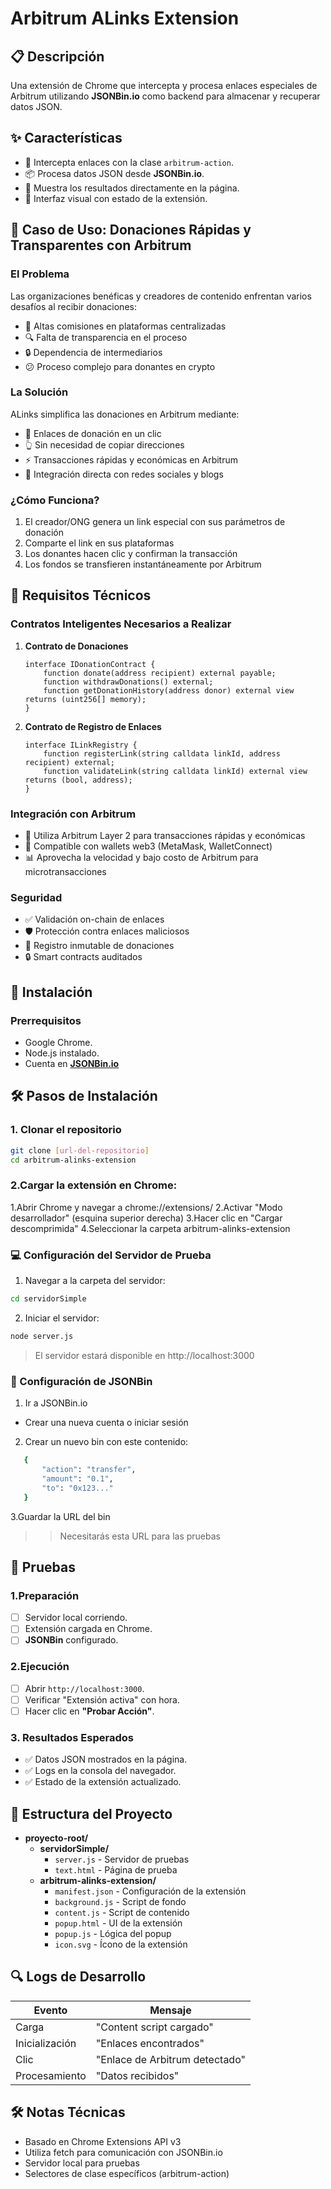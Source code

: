 # Arbitrum ALinks Extension

## 📋 Descripción  
Una extensión de Chrome que intercepta y procesa enlaces especiales de Arbitrum utilizando **JSONBin.io** como backend para almacenar y recuperar datos JSON.

## ✨ Características  
- 🔗 Intercepta enlaces con la clase `arbitrum-action`.  
- 📦 Procesa datos JSON desde **JSONBin.io**.  
- 📄 Muestra los resultados directamente en la página.  
- 🚦 Interfaz visual con estado de la extensión.  

## 🎯 Caso de Uso: Donaciones Rápidas y Transparentes con Arbitrum

### El Problema
Las organizaciones benéficas y creadores de contenido enfrentan varios desafíos al recibir donaciones:
- 💸 Altas comisiones en plataformas centralizadas
- 🔍 Falta de transparencia en el proceso
- 🔒 Dependencia de intermediarios
- 😕 Proceso complejo para donantes en crypto

### La Solución
ALinks simplifica las donaciones en Arbitrum mediante:
- 🔗 Enlaces de donación en un clic
- 👆 Sin necesidad de copiar direcciones
- ⚡ Transacciones rápidas y económicas en Arbitrum
- 📱 Integración directa con redes sociales y blogs

### ¿Cómo Funciona?
1. El creador/ONG genera un link especial con sus parámetros de donación
2. Comparte el link en sus plataformas
3. Los donantes hacen clic y confirman la transacción
4. Los fondos se transfieren instantáneamente por Arbitrum

## 🔧 Requisitos Técnicos

### Contratos Inteligentes Necesarios a Realizar
1. **Contrato de Donaciones**
   ```solidity
   interface IDonationContract {
       function donate(address recipient) external payable;
       function withdrawDonations() external;
       function getDonationHistory(address donor) external view returns (uint256[] memory);
   }
   ```

2. **Contrato de Registro de Enlaces**
   ```solidity
   interface ILinkRegistry {
       function registerLink(string calldata linkId, address recipient) external;
       function validateLink(string calldata linkId) external view returns (bool, address);
   }
   ```

### Integración con Arbitrum
- 🌉 Utiliza Arbitrum Layer 2 para transacciones rápidas y económicas
- 🔐 Compatible con wallets web3 (MetaMask, WalletConnect)
- 📊 Aprovecha la velocidad y bajo costo de Arbitrum para microtransacciones

### Seguridad
- ✅ Validación on-chain de enlaces
- 🛡️ Protección contra enlaces maliciosos
- 📝 Registro inmutable de donaciones
- 🔒 Smart contracts auditados

## 🚀 Instalación  

### Prerrequisitos  
- Google Chrome.  
- Node.js instalado.  
- Cuenta en [**JSONBin.io**](https://jsonbin.io/)

## 🛠️ Pasos de Instalación  

### 1. Clonar el repositorio  
```bash
git clone [url-del-repositorio]
cd arbitrum-alinks-extension
```

### 2.Cargar la extensión en Chrome:

1.Abrir Chrome y navegar a chrome://extensions/
2.Activar "Modo desarrollador" (esquina superior derecha)
3.Hacer clic en "Cargar descomprimida"
4.Seleccionar la carpeta arbitrum-alinks-extension

### 💻 Configuración del Servidor de Prueba

1. Navegar a la carpeta del servidor:
```bash
cd servidorSimple
```
2. Iniciar el servidor:
```bash
node server.js
```
> El servidor estará disponible en http://localhost:3000

### 🔧 Configuración de JSONBin
1. Ir a JSONBin.io
 - Crear una nueva cuenta o iniciar sesión
2. Crear un nuevo bin con este contenido:
```bash
   {
       "action": "transfer",
       "amount": "0.1",
       "to": "0x123..."
   }
```
3.Guardar la URL del bin

>> Necesitarás esta URL para las pruebas

## 🧪 Pruebas  

### 1.Preparación  
- [ ] Servidor local corriendo.  
- [ ] Extensión cargada en Chrome.  
- [ ] **JSONBin** configurado.  

### 2.Ejecución  
- [ ] Abrir `http://localhost:3000`.  
- [ ] Verificar "Extensión activa" con hora.  
- [ ] Hacer clic en **"Probar Acción"**.  

### 3. Resultados Esperados  
- ✅ Datos JSON mostrados en la página.  
- ✅ Logs en la consola del navegador.  
- ✅ Estado de la extensión actualizado.  

## 📁 Estructura del Proyecto

- **proyecto-root/**  
  - **servidorSimple/**  
    - `server.js` - Servidor de pruebas  
    - `text.html` - Página de prueba  
  - **arbitrum-alinks-extension/**  
    - `manifest.json` - Configuración de la extensión  
    - `background.js` - Script de fondo  
    - `content.js` - Script de contenido  
    - `popup.html` - UI de la extensión  
    - `popup.js` - Lógica del popup  
    - `icon.svg` - Ícono de la extensión  


## 🔍 Logs de Desarrollo  

| Evento           | Mensaje                          |  
|------------------|----------------------------------|  
| Carga           | "Content script cargado"         |  
| Inicialización   | "Enlaces encontrados"           |  
| Clic            | "Enlace de Arbitrum detectado"   |  
| Procesamiento   | "Datos recibidos"                |  

## 🛠 Notas Técnicas
- Basado en Chrome Extensions API v3
- Utiliza fetch para comunicación con JSONBin.io
- Servidor local para pruebas
- Selectores de clase específicos (arbitrum-action)
